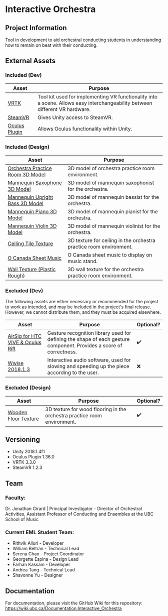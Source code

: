 # Interactive Orchestra
## Project Information
Tool in development to aid orchestral conducting students in understanding how to remain on beat with their conducting.

## External Assets

### Included (Dev)
| Asset | Purpose |
| ------ | ------ |
| [VRTK](https://github.com/ExtendRealityLtd/VRTK) | Tool kit used for implementing VR functionality into a scene. Allows easy interchangeability between different VR hardware. |
| [SteamVR](https://github.com/ValveSoftware/steamvr_unity_plugin) | Gives Unity access to SteamVR. | 
| [Oculus Plugin](https://assetstore.unity.com/packages/tools/integration/oculus-integration-82022) | Allows Oculus functionality within Unity. |

### Included (Design)
| Asset | Purpose |
| ------ | ------ |
| [Orchestra Practice Room 3D Model](https://3dwarehouse.sketchup.com/model/55a4e238148047373166bdf893060179/Orchestra-Room) | 3D model of orchestra practice room environment. |
| [Mannequin Saxophone 3D Model](https://3dwarehouse.sketchup.com/model/da256d509d2e99fd1e54f6541acaa659/Musician-Sax) | 3D model of mannequin saxophonist for the orchestra. |
| [Mannequin Upright Bass 3D Model](https://3dwarehouse.sketchup.com/model/a5aab341c771384c11a0817415275603/Musician-Upright-bass) | 3D model of mannequin bassist for the orchestra. |
| [Mannequin Piano 3D Model](https://3dwarehouse.sketchup.com/model/c04160534b7d1a7eda6d676ff8ea001c/Musician-Piano) | 3D model of mannequin pianist for the orchestra. |
| [Mannequin Violin 3D Model](https://3dwarehouse.sketchup.com/model/36b13c92d0d23f1433eddc4ad251356e/Musician-Violin) | 3D model of mannequin violinist for the orchestra. |
| [Ceiling Tile Texture](https://3dtextures.me/2019/01/29/ceiling-gypsum-001/) | 3D texture for ceiling in the orchestra practice room environment. |
| [O Canada Sheet Music](https://musescore.com/user/326626/scores/291086) | O Canada sheet music to display on music stand. |
| [Wall Texture (Plastic Rough)](https://3dtextures.me/2019/02/15/plaster-rough-001/) | 3D wall texture for the orchestra practice room environment. |


### Excluded (Dev)
The following assets are either necessary or recommended for the project to work as intended, and may be included in the project's final release. However, we cannot distribute them, and they must be acquired elsewhere.

| Asset | Purpose | Optional? |
| ------ | ------ | ------ |
| [AirSig for HTC VIVE & Oculus Rift](https://assetstore.unity.com/packages/tools/input-management/3d-motion-gesture-and-signature-recognition-for-oculus-rift-101504) | Gesture recognition library used for defining the shape of each gesture component. Provides a score of correctness. | :heavy_check_mark: |
| [Wwise 2018.1.3](https://www.audiokinetic.com/download/) | Interactive audio software, used for slowing and speeding up the piece according to the user. | :x: |

### Excluded (Design)

| Asset | Purpose | Optional? |
| ------ | ------ | ------ |
| [Wooden Floor Texture](https://meocloud.pt/link/71c6018b-da47-4c24-94e1-13d037b42461/Wood%20Floor_006_SD/) | 3D texture for wood flooring in the orchestra practice room environment. | :heavy_check_mark: |

## Versioning

- Unity 2018.1.4f1 
- Oculus Plugin 1.36.0
- VRTK 3.3.0
- SteamVR 1.2.3

## Team

### Faculty:
Dr. Jonathan Girard | Principal Investigator - Director of Orchestral Activities, Assistant Professor of Conducting and Ensembles at the UBC School of Music

### Current EML Student Team:

- Rithvik Alluri - Developer
- William Beltran - Technical Lead
- Serena Chao - Project Coordinator
- Georgette Espina - Design Lead
- Farhan Kassam - Developer
- Andrea Tang - Technical Lead
- Shavonne Yu - Designer 

## Documentation
For documentation, please visit the GitHub Wiki for this repository: 
https://wiki.ubc.ca/Documentation:Interactive_Orchestra
